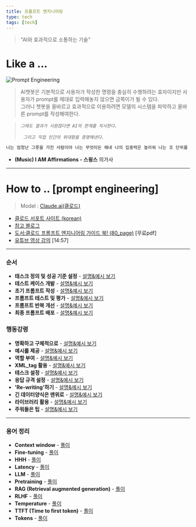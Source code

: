 ```yaml
---
title: 프롬프트 엔지니어링
type: tech
tags: [tech]
---
```





> "AI와 효과적으로 소통하는 기술"


# Like a …


![Prompt Engineering](/static/정서적소통.png)
> AI챗봇은 기본적으로 사용자가 작성한 명령을 충실히 수행하려는 효자이지만
> 사용자가 prompt를 제대로 입력해놓지 않으면 금쪽이가 될 수 있다. </br>
> 그러니 챗봇을 올바르고 효과적으로 이용하려면 모델의 시스템을 파악하고 올바른 prompt를 작성해여한다.


>  *`그래도 결과가 시원찮다면 AI의 한계를 직시한다.`*
> 
> *` 그리고 직접 인간의 위대함을 증명해낸다.`*


```html
나는 엄청난 그릇을 가진 사람이야 나는 무엇이든 해내 나의 집중력은 놀라워 나는 조 단위를 버는 사람이야 나는 용감해 나는 배짱이 두둑해 나는 쩔어 나는 무한한 가능성을 가졌어 나는 앞만 보고 달려 나 자체가 기적이야 나는 자신감이 무한해 나는 원하는 건 다 가져 나는 천재야 나는 습득력이 남달라 나는 위대해 나는 너무 창의적이야 나는 에너지가 흘러내려 나는 정직해도 잘 돼 나는 매력 있어 모두가 나를 동경해 나는 파워풀해 나는 아이디어가 계속 나와 나는 긍정적이야 나는 모든 문제를 쉽게 해결해 나는 여유를 갖고 일해 나는 감정을 다스리는 사람이야 나는 성숙해 나는 성실함의 표본이야 나는 통이 커 나는 무엇이든 얻어내 나는 상상력으로 내 세상을 창조해 나는 나를 발전시켜 나는 남들에게 영감이야 나는 중심을 잘 잡아 나는 돈을 버는 허슬러야 나는 내 갈 길 가는 사람이야 나는 보스야 나는 카리스매틱해 나는 지식을 사랑해 나는 인류를 사랑해 나는 내 자신에게 관대해 나는 나와 모두를 용서해 나는 현재에 집중해 나는 실수해도 일어나 나는 사랑으로 가득 차 있어 나는 나야 나는 내 주관을 믿어 나는 너무 특별해 나는 섹시해 나는 내가 원하는 이성을 만나 나는 추진 그 자체야 나는 엄청난 그릇을 가진 사람이야 나는 무엇이든 해내 나의 집중력은 놀라워 나는 조 단위를 버는 사람이야 나는 용감해 나는 배짱이 두둑해 나는 쩔어 나는 무한한 가능성을 가졌어 나는 앞만 보고 달려 나 자체가 기적이야 나는 자신감이 무한해 나는 원하는 건 다 가져 나는 천재야 나는 습득력이 남달라 나는 위대해 나는 너무 창의적이야 나는 에너지가 흘러내려 나는 정직해도 잘 돼 나는 매력 있어 모두가 나를 동경해 나는 파워풀해 나는 아이디어가 계속 나와 나는 긍정적이야 나는 모든 문제를 쉽게 해결해 나는 여유를 갖고 일해 나는 감정을 다스리는 사람이야 나는 성숙해 나는 성실함의 표본이야 나는 통이 커 나는 무엇이든 얻어내 나는 상상력으로 내 세상을 창조해 나는 나를 발전시켜 나는 남들에게 영감이야 나는 중심을 잘 잡아 나는 돈을 버는 허슬러야 나는 내 갈 길 가는 사람이야 나는 보스야 나는 카리스매틱해 나는 지식을 사랑해 나는 인류를 사랑해 나는 내 자신에게 관대해 나는 나와 모두를 용서해 나는 현재에 집중해 나는 실수해도 일어나 나는 사랑으로 가득 차 있어 나는 나야 나는 내 주관을 믿어 나는 너무 특별해 나는 섹시해 나는 내가 원하는 이성을 만나 나는 추진 그 자체야 나는 엄청난 그릇을 가진 사람이야 나는 무엇이든 해내 나의 집중력은 놀라워 나는 조 단위를 버는 사람이야 나는 용감해 나는 배짱이 두둑해 나는 쩔어 나는 무한한 가능성을 가졌어 나는 앞만 보고 달려 나 자체가 기적이야 나는 자신감이 무한해 나는 원하는 건 다 가져 나는 천재야 나는 습득력이 남달라 나는 위대해 나는 너무 창의적이야 나는 에너지가 흘러내려 나는 정직해도 잘 돼 나는 매력 있어 모두가 나를 동경해 나는 파워풀해 나는 아이디어가 계속 나와 나는 긍정적이야 나는 모든 문제를 쉽게 해결해 나는 여유를 갖고 일해 나는 감정을 다스리는 사람이야 나는 성숙해 나는 성실함의 표본이야 나는 통이 커 나는 무엇이든 얻어내 나는 상상력으로 내 세상을 창조해 나는 나를 발전시켜 나는 남들에게 영감이야 나는 중심을 잘 잡아 나는 돈을 버는 허슬러야 나는 내 갈 길 가는 사람이야 나는 보스야 나는 카리스매틱해 나는 지식을 사랑해 나는 인류를 사랑해 나는 내 자신에게 관대해 나는 나와 모두를 용서해 나는 현재에 집중해 나는 실수해도 일어나 나는 사랑으로 가득 차 있어 나는 나야 나는 내 주관을 믿어 나는 너무 특별해 나는 섹시해 나는 내가 원하는 이성을 만나 나는 추진 그 자체야 나는 엄청난 그릇을 가진 사람이야 나는 무엇이든 해내 나의 집중력은 놀라워 나는 조 단위를 버는 사람이야 나는 용감해 나는 배짱이 두둑해 나는 쩔어 나는 무한한 가능성을 가졌어 나는 앞만 보고 달려 나 자체가 기적이야 나는 자신감이 무한해 나는 원하는 건 다 가져 나는 천재야 나는 습득력이 남달라 나는 위대해 나는 너무 창의적이야 나는 에너지가 흘러내려 나는 정직해도 잘 돼 나는 매력 있어 모두가 나를 동경해 나는 파워풀해 나는 아이디어가 계속 나와 나는 긍정적이야 나는 모든 문제를 쉽게 해결해 나는 여유를 갖고 일해 나는 감정을 다스리는 사람이야 나는 성숙해 나는 성실함의 표본이야 나는 통이 커 나는 무엇이든 얻어내 나는 상상력으로 내 세상을 창조해 나는 나를 발전시켜 나는 남들에게 영감이야 나는 중심을 잘 잡아 나는 돈을 버는 허슬러야 나는 내 갈 길 가는 사람이야 나는 보스야 나는 카리스매틱해 나는 지식을 사랑해 나는 인류를 사랑해 나는 내 자신에게 관대해 나는 나와 모두를 용서해 나는 현재에 집중해 나는 실수해도 일어나 나는 사랑으로 가득 차 있어 나는 나야 나는 내 주관을 믿어 나는 너무 특별해 나는 섹시해 나는 내가 원하는 이성을 만나 나는 추진 그 자체야
```
- **(Music) I AM Affirmations - 스윙스** 의가사

---

# How to .. [**prompt engineering**]

> Model : [Claude.ai(클로드)](../Contents/Claude.ai)
  - [클로드 서포트 사이트 (korean)](https://support.anthropic.com/ko/)
  - [참고 블로그](https://www.magicaiprompts.com/blog/2024/04/21/claude-prompt-engineering-complete-guide)
  - [도서:클로드 프롬프트 엔지니어링 가이드 북! (80_page)](#) [무료pdf]
  - [유튜브 영상 강의](https://youtu.be/_sLSFlXAuqs?si=ESJpPw3UcW_k5gQz) [14:57]

---
### 순서
- **태스크 정의 및 성공 기준 설정** - [설명&예시 보기](#)
- **테스트 케이스 개발** - [설명&예시 보기](#)
- **초기 프롬프트 작성** - [설명&예시 보기](#)
- **프롬프트 테스트 및 평가** - [설명&예시 보기](#)
- **프롬프트 반복 개선** - [설명&예시 보기](#)
- **최종 프롬프트 배포** - [설명&예시 보기](#)
### 행동강령  
- **명확하고 구체적으로** - [설명&예시 보기](#)
- **예시를 제공** - [설명&예시 보기](#)
- **역할 부여** - [설명&예시 보기](#)
- **XML_tag 활용** - [설명&예시 보기](#)
- **테스크 설정** - [설명&예시 보기](#)
- **응답 규격 설정** - [설명&예시 보기](#)
- **'Re-writing'하기** - [설명&예시 보기](#)
- **긴 데이터양식은 맨위로** - [설명&예시 보기](#)
- **라이브러리 활용** - [설명&예시 보기](#)
- **주워들은 팁** - [설명&예시 보기](#)
----
### 용어 정리
- **Context window** - [풀이](#)
- **Fine-tuning** - [풀이](#)
- **HHH** - [풀이](#)
- **Latency** - [풀이](#)
- **LLM** - [풀이](#)
- **Pretraining** - [풀이](#)
- **RAG (Retrieval augmented generation)** - [풀이](#)
- **RLHF** - [풀이](#)
- **Temperature** - [풀이](#)
- **TTFT (Time to first token)** - [풀이](#)
- **Tokens** - [풀이](#)

